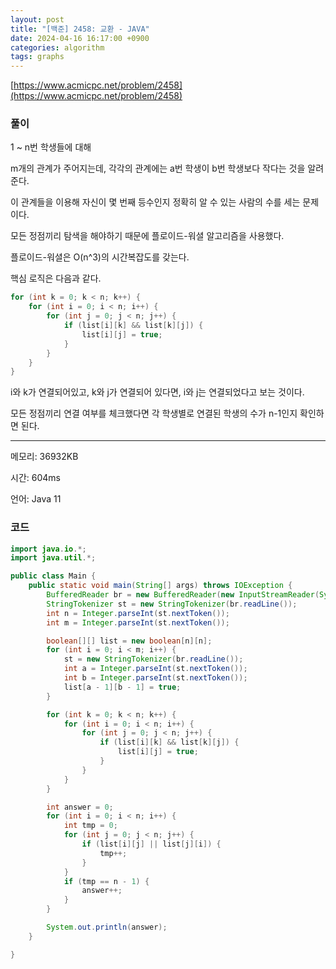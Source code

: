 ```yaml
---
layout: post
title: "[백준] 2458: 교환 - JAVA"
date: 2024-04-16 16:17:00 +0900
categories: algorithm
tags: graphs
---
```


[https://www.acmicpc.net/problem/2458](https://www.acmicpc.net/problem/2458)

### 풀이

1 ~ n번 학생들에 대해

m개의 관계가 주어지는데, 각각의 관계에는 a번 학생이 b번 학생보다 작다는 것을 알려준다.

이 관계들을 이용해 자신이 몇 번째 등수인지 정확히 알 수 있는 사람의 수를 세는 문제이다.

모든 정점끼리 탐색을 해야하기 때문에 플로이드-워셜 알고리즘을 사용했다.

플로이드-워셜은 O(n^3)의 시간복잡도를 갖는다.

핵심 로직은 다음과 같다.

```java
for (int k = 0; k < n; k++) {
    for (int i = 0; i < n; i++) {
        for (int j = 0; j < n; j++) {
            if (list[i][k] && list[k][j]) {
                list[i][j] = true;
            }
        }
    }
}
```

i와 k가 연결되어있고, k와 j가 연결되어 있다면, i와 j는 연결되었다고 보는 것이다.

모든 정점끼리 연결 여부를 체크했다면 각 학생별로 연결된 학생의 수가 n-1인지 확인하면 된다.

---

메모리: 36932KB

시간: 604ms

언어: Java 11

### 코드

```java
import java.io.*;
import java.util.*;

public class Main {
    public static void main(String[] args) throws IOException {
        BufferedReader br = new BufferedReader(new InputStreamReader(System.in));
        StringTokenizer st = new StringTokenizer(br.readLine());
        int n = Integer.parseInt(st.nextToken());
        int m = Integer.parseInt(st.nextToken());

        boolean[][] list = new boolean[n][n];
        for (int i = 0; i < m; i++) {
            st = new StringTokenizer(br.readLine());
            int a = Integer.parseInt(st.nextToken());
            int b = Integer.parseInt(st.nextToken());
            list[a - 1][b - 1] = true;
        }

        for (int k = 0; k < n; k++) {
            for (int i = 0; i < n; i++) {
                for (int j = 0; j < n; j++) {
                    if (list[i][k] && list[k][j]) {
                        list[i][j] = true;
                    }
                }
            }
        }

        int answer = 0;
        for (int i = 0; i < n; i++) {
            int tmp = 0;
            for (int j = 0; j < n; j++) {
                if (list[i][j] || list[j][i]) {
                    tmp++;
                }
            }
            if (tmp == n - 1) {
                answer++;
            }
        }

        System.out.println(answer);
    }

}
```
